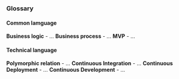 ### Glossary

#### Common lamguage
**Business logic** - ...
**Business process** - ...
**MVP** - ...


#### Technical language
**Polymorphic relation** - ...
**Continuous Integration** - ...
**Continuous Deployment** - ...
**Continuous Development** - ...
